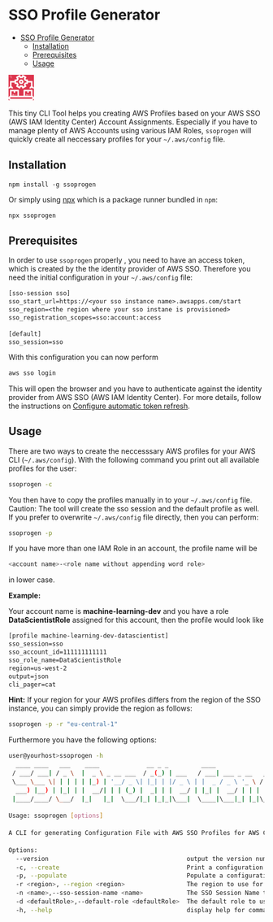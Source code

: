 # SSO Profile Generator

- [SSO Profile Generator](#sso-profile-generator)
  - [Installation](#installation)
  - [Prerequisites](#prerequisites)
  - [Usage](#usage)

<img src="./static/ssoprogen.png" alt="Image Description" width="10%" height="10%" />

This tiny CLI Tool helps you creating AWS Profiles based on your AWS SSO (AWS IAM Identity Center) Account Assignments. Especially if you have to manage plenty of AWS Accounts using various IAM Roles, `ssoprogen` will quickly create all neccessary profiles for your `~/.aws/config` file.

## Installation

```
npm install -g ssoprogen
```

Or simply using [npx](https://blog.npmjs.org/post/162869356040/introducing-npx-an-npm-package-runner) which is a package runner bundled in `npm`:

```
npx ssoprogen
```

## Prerequisites

In order to use `ssoprogen` properly , you need to have an access token, which is created by the the identity provider of AWS SSO. Therefore you need the initial configuration in your `~/.aws/config` file:

```properties
[sso-session sso]
sso_start_url=https://<your sso instance name>.awsapps.com/start
sso_region=<the region where your sso instane is provisioned>
sso_registration_scopes=sso:account:access

[default]
sso_session=sso
```

With this configuration you can now perform

```bash
aws sso login
```

This will open the browser and you have to authenticate against the identity provider from AWS SSO (AWS IAM Identity Center). For more details, follow the instructions on [Configure automatic token refresh](https://docs.aws.amazon.com/cli/latest/userguide/sso-configure-profile-token.html).

## Usage

There are two ways to create the neccesssary AWS profiles for your AWS CLI (`~/.aws/config`). With the following command you print out all available profiles for the user:

```bash
ssoprogen -c
```

You then have to copy the profiles manually in to your `~/.aws/config` file. Caution: The tool will create the sso session and the default profile as well. If you prefer to overwrite `~/.aws/config` file directly, then you can perform:

```bash
ssoprogen -p
```

If you have more than one IAM Role in an account, the profile name will be

```bash
<account name>-<role name without appending word role>
```

 in lower case.

 **Example:**

 Your account name is **machine-learning-dev** and you have a role **DataScientistRole** assigned for this account, then the profile would look like

 ```properties
[profile machine-learning-dev-datascientist]
sso_session=sso
sso_account_id=111111111111
sso_role_name=DataScientistRole
region=us-west-2
output=json
cli_pager=cat
 ```

**Hint:** If your region for your AWS profiles differs from the region of the SSO instance, you can simply provide the region as follows:

```bash
ssoprogen -p -r "eu-central-1"
```

Furthermore you have the following options:

```bash
user@yourhost>ssoprogen -h
  ____ ____   ___    ____             __ _ _         ____                           _             
 / ___/ ___| / _ \  |  _ \ _ __ ___  / _(_) | ___   / ___| ___ _ __   ___ _ __ __ _| |_ ___  _ __ 
 \___ \___ \| | | | | |_) | '__/ _ \| |_| | |/ _ \ | |  _ / _ \ '_ \ / _ \ '__/ _` | __/ _ \| '__|
  ___) |__) | |_| | |  __/| | | (_) |  _| | |  __/ | |_| |  __/ | | |  __/ | | (_| | || (_) | |   
 |____/____/ \___/  |_|   |_|  \___/|_| |_|_|\___|  \____|\___|_| |_|\___|_|  \__,_|\__\___/|_|   
                                                                                                  
Usage: ssoprogen [options]

A CLI for generating Configuration File with AWS SSO Profiles for AWS CLI etc. based on AWS SSO.

Options:
  --version                                      output the version number
  -c, --create                                   Print a configuration File with AWS SSO Profiles for AWS CLI.
  -p, --populate                                 Populate a configuration File with AWS SSO Profiles for AWS CLI in ~/.aws/config.
  -r <region>, --region <region>                 The region to use for the configuration file. Defaults to SSO Region.
  -n <name>,--sso-session-name <name>            The SSO Session Name to use for the configuration file. Defaults to sso.
  -d <defaultRole>,--default-role <defaultRole>  The default role to use for the configuration file. The role name will not be appended in the profile name.
  -h, --help                                     display help for command
```